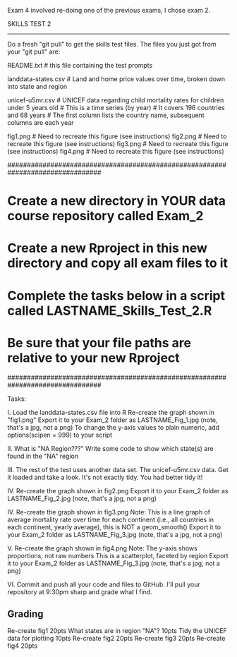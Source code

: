 Exam 4 involved re-doing one of the previous exams, I chose exam 2. 




SKILLS TEST 2
_____________


Do a fresh "git pull" to get the skills test files.
The files you just got from your "git pull" are:
  
  README.txt            # this file containing the test prompts
  
  landdata-states.csv   # Land and home price values over time, broken down into state and region
  
  unicef-u5mr.csv       # UNICEF data regarding child mortality rates for children under 5 years old
                        # This is a time series (by year)
                        # It covers 196 countries and 68 years
                        # The first column lists the country name, subsequent columns are each year
  
  fig1.png              # Need to recreate this figure (see instructions)
  fig2.png              # Need to recreate this figure (see instructions)
  fig3.png              # Need to recreate this figure (see instructions)
  fig4.png              # Need to recreate this figure (see instructions)


################################################################################
#   Create a new directory in YOUR data course repository called Exam_2        #       
#   Create a new Rproject in this new directory and copy all exam files to it  #
#   Complete the tasks below in a script called LASTNAME_Skills_Test_2.R       #
#   Be sure that your file paths are relative to your new Rproject             #
################################################################################


Tasks:

I.      Load the landdata-states.csv file into R
        Re-create the graph shown in "fig1.png"
        Export it to your Exam_2 folder as LASTNAME_Fig_1.jpg (note, that's a jpg, not a png)
        To change the y-axis values to plain numeric, add options(scipen = 999) to your script
        
II.     What is "NA Region???"
        Write some code to show which state(s) are found in the "NA" region          

III.    The rest of the test uses another data set. The unicef-u5mr.csv data. Get it loaded and take a look.
        It's not exactly tidy. You had better tidy it!
        
IV.     Re-create the graph shown in fig2.png
        Export it to your Exam_2 folder as LASTNAME_Fig_2.jpg (note, that's a jpg, not a png)

IV.     Re-create the graph shown in fig3.png
        Note: This is a line graph of average mortality rate over time for each continent 
        (i.e., all countries in each continent, yearly average), this is NOT a geom_smooth() 
        Export it to your Exam_2 folder as LASTNAME_Fig_3.jpg (note, that's a jpg, not a png)
        
V.      Re-create the graph shown in fig4.png
        Note: The y-axis shows proportions, not raw numbers
        This is a scatterplot, faceted by region
        Export it to your Exam_2 folder as LASTNAME_Fig_3.jpg (note, that's a jpg, not a png)

VI.		Commit and push all your code and files to GitHub. I'll pull your repository at 9:30pm sharp and grade what I find.


## Grading ##

Re-create fig1				20pts
What states are in region "NA"? 	10pts
Tidy the UNICEF data for plotting	10pts
Re-create fig2				20pts
Re-create fig3				20pts
Re-create fig4				20pts


